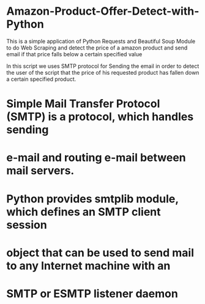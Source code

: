# Amazon-Product-Offer-Detect-with-Python

This  is a simple application of Python Requests and Beautiful Soup Module to do Web Scraping and detect the price of a amazon product
and send email if that price falls below a certain specified value

In this script we uses SMTP protocol for Sending the email in order to detect the user of the script that the price of his requested product has fallen down a certain specified product.

# Simple Mail Transfer Protocol (SMTP) is a protocol, which handles sending
# e-mail and routing e-mail between mail servers.
# Python provides smtplib module, which defines an SMTP client session
# object that can be used to send mail to any Internet machine with an
# SMTP or ESMTP listener daemon

